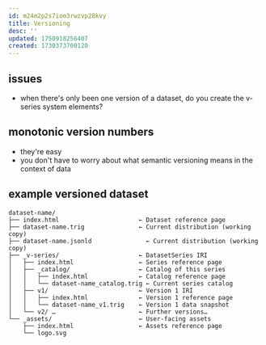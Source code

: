 ```yaml
---
id: m24m2p2s7iom3rwzvp28kvy
title: Versioning
desc: ''
updated: 1750918256407
created: 1730373700120
---
```


## issues

- when there's only been one version of a dataset, do you create the v-series
  system elements?

## monotonic version numbers

- they're easy
- you don't have to worry about what semantic versioning means in the context of
  data

## example versioned dataset

```
dataset-name/
├── index.html                      ← Dataset reference page  
├── dataset-name.trig               ← Current distribution (working copy)  
├── dataset-name.jsonld               ← Current distribution (working copy)  
├── _v-series/                      ← DatasetSeries IRI  
│   ├── index.html                  ← Series reference page  
│   ├── _catalog/                   ← Catalog of this series  
│   │   ├── index.html              ← Catalog reference page  
│   │   └── dataset-name_catalog.trig ← Current series catalog  
│   ├── v1/                         ← Version 1 IRI  
│   │   ├── index.html              ← Version 1 reference page  
│   │   └── dataset-name_v1.trig    ← Version 1 data snapshot  
│   └── v2/ …                       ← Further versions…  
└── _assets/                        ← User‐facing assets  
    ├── index.html                  ← Assets reference page  
    └── logo.svg
```
